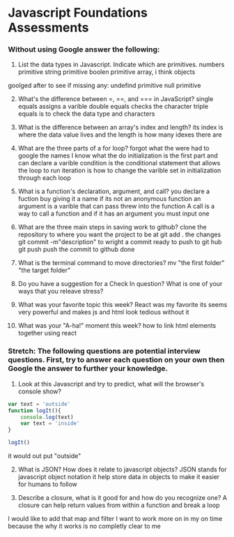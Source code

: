# Javascript Foundations Assessments

### Without using Google answer the following:

1. List the data types in Javascript. Indicate which are primitives.
    numbers primitive
    string primitive
    boolen primitive
    array, i think
    objects
    
goolged after to see if missing any:
    undefind primitive
    null primitive
    
2. What's the difference between =, ==, and === in JavaScript?
 single equals assigns a varible 
 double equals checks the character
 triple equals is to check the data type and characters

3. What is the difference between an array's index and length?
    its index is where the data value lives 
    and the length is how many idexes there are

4. What are the three parts of a for loop?
    forgot what the were had to google the names
    I know what the do 
    initialization is the first part and can declare a varible
    condition is the conditional statement that allows the loop to run 
    iteration is how to change the varible set in initialization through each loop

5. What is a function's declaration, argument, and call?
    you declare a fuction buy giving it a name if its not an anonymous function
    an argument is a varible that can pass threw into the function
    A call is a way to call a function and if it has an argument you must input one
    
6. What are the three main steps in saving work to github?
    clone the repository to where you want the project to be at
    git add . the changes 
    git commit -m"description" to wright a commit ready to push to git hub
    git push push the commit to github
    done

7. What is the terminal command to move directories?
    mv "the first folder" "the target folder"

8. Do you have a suggestion for a Check In question?
    What is one of your ways that you releave stress?    

9. What was your favorite topic this week?
    React was my favorite its seems very powerful and makes js and html look tedious without it 

10. What was your "A-ha!" moment this week?
    how to link html elements together using react

### Stretch: The following questions are potential interview questions. First, try to answer each question on your own then Google the answer to further your knowledge.

1. Look at this Javascript and try to predict, what will the browser's console show?

``` javascript
var text = 'outside'
function logIt(){
    console.log(text)
    var text = 'inside'
}

logIt()
```
it would out put "outside"

2. What is JSON? How does it relate to javascript objects?
    JSON stands for javascript object notation
    it help store data in objects to make it easier for humans to follow 

3. Describe a closure, what is it good for and how do you recognize one?
    A closure can help return values from within a function and break a loop


I would like to add that map and filter I want to work more on in my on time because the why it works is no completly clear to me
